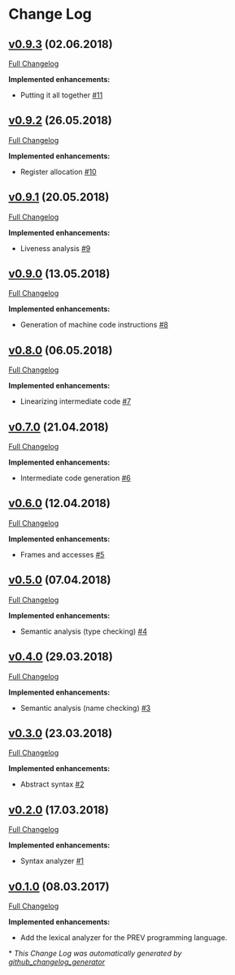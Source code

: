 # Change Log

## [v0.9.3](https://github.com/PalcicZan/prev-compiler/tree/v0.9.3) (02.06.2018)
[Full Changelog](https://github.com/PalcicZan/prev-compiler/compare/v0.9.2...v0.9.3)

**Implemented enhancements:**

- Putting it all together [\#11](https://github.com/PalcicZan/prev-compiler/issues/11)

## [v0.9.2](https://github.com/PalcicZan/prev-compiler/tree/v0.9.2) (26.05.2018)
[Full Changelog](https://github.com/PalcicZan/prev-compiler/compare/v0.9.1...v0.9.2)

**Implemented enhancements:**

- Register allocation [\#10](https://github.com/PalcicZan/prev-compiler/issues/10)

## [v0.9.1](https://github.com/PalcicZan/prev-compiler/tree/v0.9.1) (20.05.2018)
[Full Changelog](https://github.com/PalcicZan/prev-compiler/compare/v0.9.0...v0.9.1)

**Implemented enhancements:**

- Liveness analysis [\#9](https://github.com/PalcicZan/prev-compiler/issues/9)

## [v0.9.0](https://github.com/PalcicZan/prev-compiler/tree/v0.9.0) (13.05.2018)
[Full Changelog](https://github.com/PalcicZan/prev-compiler/compare/v0.8.0...v0.9.0)

**Implemented enhancements:**

- Generation of machine code instructions [\#8](https://github.com/PalcicZan/prev-compiler/issues/8)

## [v0.8.0](https://github.com/PalcicZan/prev-compiler/tree/v0.8.0) (06.05.2018)
[Full Changelog](https://github.com/PalcicZan/prev-compiler/compare/v0.7.0...v0.8.0)

**Implemented enhancements:**

- Linearizing intermediate code [\#7](https://github.com/PalcicZan/prev-compiler/issues/7)

## [v0.7.0](https://github.com/PalcicZan/prev-compiler/tree/v0.7.0) (21.04.2018)
[Full Changelog](https://github.com/PalcicZan/prev-compiler/compare/v0.6.0...v0.7.0)

**Implemented enhancements:**

- Intermediate code generation [\#6](https://github.com/PalcicZan/prev-compiler/issues/6)

## [v0.6.0](https://github.com/PalcicZan/prev-compiler/tree/v0.6.0) (12.04.2018)
[Full Changelog](https://github.com/PalcicZan/prev-compiler/compare/v0.5.0...v0.6.0)

**Implemented enhancements:**

- Frames and accesses [\#5](https://github.com/PalcicZan/prev-compiler/issues/5)

## [v0.5.0](https://github.com/PalcicZan/prev-compiler/tree/v0.5.0) (07.04.2018)
[Full Changelog](https://github.com/PalcicZan/prev-compiler/compare/v0.4.0...v0.5.0)

**Implemented enhancements:**

- Semantic analysis \(type checking\) [\#4](https://github.com/PalcicZan/prev-compiler/issues/4)

## [v0.4.0](https://github.com/PalcicZan/prev-compiler/tree/v0.4.0) (29.03.2018)
[Full Changelog](https://github.com/PalcicZan/prev-compiler/compare/v0.3.0...v0.4.0)

**Implemented enhancements:**

- Semantic analysis \(name checking\) [\#3](https://github.com/PalcicZan/prev-compiler/issues/3)

## [v0.3.0](https://github.com/PalcicZan/prev-compiler/tree/v0.3.0) (23.03.2018)
[Full Changelog](https://github.com/PalcicZan/prev-compiler/compare/v0.2.0...v0.3.0)

**Implemented enhancements:**

- Abstract syntax [\#2](https://github.com/PalcicZan/prev-compiler/issues/2)

## [v0.2.0](https://github.com/PalcicZan/prev-compiler/tree/v0.2.0) (17.03.2018)
[Full Changelog](https://github.com/PalcicZan/prev-compiler/compare/v0.1.0...v0.2.0)

**Implemented enhancements:**

- Syntax analyzer [\#1](https://github.com/PalcicZan/prev-compiler/issues/1)

## [v0.1.0](https://github.com/PalcicZan/prev-compiler/tree/v0.1.0) (08.03.2017)
[Full Changelog](https://github.com/PalcicZan/prev-compiler/compare/4056d5da106c367908310df1bf54b4d0dce819e8...master)

**Implemented enhancements:**

- Add the lexical analyzer for the PREV programming language.

\* *This Change Log was automatically generated by [github_changelog_generator](https://github.com/skywinder/Github-Changelog-Generator)*
